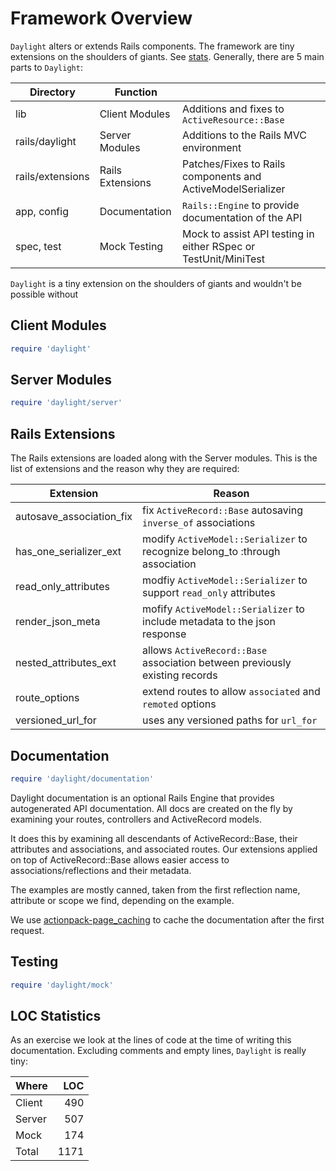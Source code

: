 # Framework Overview

`Daylight` alters or extends Rails components.  The framework are tiny
extensions on the shoulders of giants.  See [stats](#loc-statistics).
Generally, there are 5 main parts to `Daylight`:

| Directory        | Function         |                                                                 |
| ---------------- | ---------------- | --------------------------------------------------------------- |
| lib              | Client Modules   | Additions and fixes to `ActiveResource::Base`                   |
| rails/daylight   | Server Modules   | Additions to the Rails MVC environment                          |
| rails/extensions | Rails Extensions | Patches/Fixes to Rails components and ActiveModelSerializer     |
| app, config      | Documentation    | `Rails::Engine` to provide documentation of the API             |
| spec, test       | Mock Testing     | Mock to assist API testing in either RSpec or TestUnit/MiniTest |

`Daylight` is a tiny extension on the shoulders of giants and wouldn't be possible without

## Client Modules

```ruby
require 'daylight'
```

## Server Modules

```ruby
require 'daylight/server'
```

## Rails Extensions

The Rails extensions are loaded along with the Server modules. This is the list
of extensions and the reason why they are required:

| Extension                | Reason                                                                       |
| ------------------------ | ---------------------------------------------------------------------------- |
| autosave_association_fix | fix `ActiveRecord::Base` autosaving `inverse_of` associations                |
| has_one_serializer_ext   | modify `ActiveModel::Serializer` to recognize belong_to :through association |
| read_only_attributes     | modfiy `ActiveModel::Serializer` to support `read_only` attributes           |
| render_json_meta         | mofify `ActiveModel::Serializer` to include metadata to the json response    |
| nested_attributes_ext    | allows `ActiveRecord::Base` association between previously existing records  |
| route_options            | extend routes to allow `associated` and `remoted` options                    |
| versioned_url_for        | uses any versioned paths for `url_for`                                       |

## Documentation

```ruby
require 'daylight/documentation'
```

Daylight documentation is an optional Rails Engine that provides autogenerated API documentation. All docs are created on the fly by examining your routes, controllers and ActiveRecord models.

It does this by examining all descendants of ActiveRecord::Base, their attributes and associations, and associated routes. Our extensions applied on top of ActiveRecord::Base allows easier access to associations/reflections and their metadata.

The examples are mostly canned, taken from the first reflection name, attribute or scope we find, depending on the example.

We use [actionpack-page_caching](https://github.com/rails/actionpack-page_caching) to cache the documentation after the first request.

## Testing

```ruby
require 'daylight/mock'
```


## LOC Statistics

As an exercise we look at the lines of code at the time of writing this
documentation.  Excluding comments and empty lines, `Daylight` is really
tiny:

| Where  |  LOC |
| ------ | ---: |
| Client |  490 |
| Server |  507 |
| Mock   |  174 |
| Total  | 1171 |
